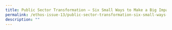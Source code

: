 ```yaml
---
title: Public Sector Transformation — Six Small Ways to Make a Big Impact
permalink: /ethos-issue-13/public-sector-transformation-six-small-ways-to-make-a-big-impact/
description: ""
---
```

